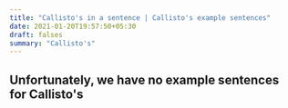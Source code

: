 ```yaml
---
title: "Callisto's in a sentence | Callisto's example sentences"
date: 2021-01-20T19:57:50+05:30
draft: falses
summary: "Callisto's"
---
```

## Unfortunately, we have no example sentences for Callisto's                 
